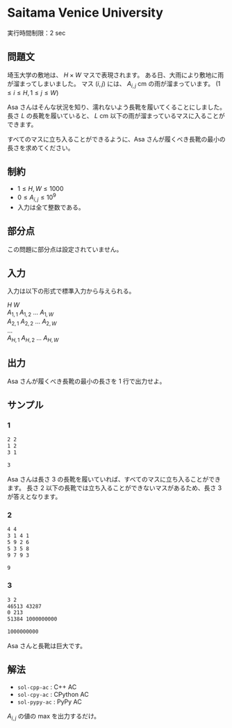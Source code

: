 # Saitama Venice University

実行時間制限：2 sec

## 問題文

埼玉大学の敷地は、 $H \times W$ マスで表現されます。
ある日、大雨により敷地に雨が溜まってしまいました。
マス $(i, j)$ には、 $A_{i, j}$ cm の雨が溜まっています。 ($1 \le i \le H, 1 \le j \le W$)

Asa さんはそんな状況を知り、濡れないよう長靴を履いてくることにしました。
長さ $L$ の長靴を履いていると、 $L$ cm 以下の雨が溜まっているマスに入ることができます。

すべてのマスに立ち入ることができるように、Asa さんが履くべき長靴の最小の長さを求めてください。

## 制約

- $1 \le H, W \le 1000$
- $0 \le A_{i, j} \le 10^9$
- 入力は全て整数である。

## 部分点

この問題に部分点は設定されていません。

## 入力

入力は以下の形式で標準入力から与えられる。

$H$ $W$ <br>
$A_{1, 1}$ $A_{1, 2}$ ... $A_{1, W}$ <br>
$A_{2, 1}$ $A_{2, 2}$ ... $A_{2, W}$ <br>
... <br>
$A_{H, 1}$ $A_{H, 2}$ ... $A_{H, W}$ <br>

## 出力

Asa さんが履くべき長靴の最小の長さを 1 行で出力せよ。

## サンプル

### 1

```txt
2 2
1 2
3 1
```

```txt
3
```

Asa さんは長さ 3 の長靴を履いていれば、すべてのマスに立ち入ることができます。
長さ 2 以下の長靴では立ち入ることができないマスがあるため、長さ 3 が答えとなります。

### 2

```txt
4 4
3 1 4 1
5 9 2 6
5 3 5 8
9 7 9 3
```

```txt
9
```

### 3

```txt
3 2
46513 43287
0 213
51384 1000000000
```

```txt
1000000000
```

Asa さんと長靴は巨大です。

## 解法

- `sol-cpp-ac` : C++ AC
- `sol-cpy-ac` : CPython AC
- `sol-pypy-ac` : PyPy AC

$A_{i, j}$ の値の max を出力するだけ。
